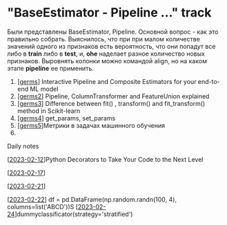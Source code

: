 # "BaseEstimator - Pipeline ..." track

Были представлены BaseEstimator, Pipeline. Основной вопрос - как это правильно собрать. Выяснилось, что при при малом количестве значений одного из признаков есть вероятность, что они попадут все либо в **train** либо в **test**, и, **ohe** наделает разное количество новых признаков. Выровнять колонки можно командой align, но на каком этапе **pipeline** ее применить. 

1. [[germs]] Interactive Pipeline and Composite Estimators for your end-to-end ML model
2. [[germs2]] Pipeline, ColumnTransformer and FeatureUnion explained
3. [[germs3]] Difference between fit() , transform() and fit_transform() method in Scikit-learn
4. [[germs4]] get_params, set_params
5. [[germs5]]Метрики в задачах машинного обучения
6. 
   
   Daily notes

[[2023-02-12]]Python Decorators to Take Your Code to the Next Level

[[2023-02-17]]
   
[[2023-02-21]]

[[2023-02-22]] df = pd.DataFrame(np.random.randn(100, 4), columns=list('ABCD'))S
[[2023-02-24]]dummyclassificator(strategy='stratified')


[//begin]: # "Autogenerated link references for markdown compatibility"
[germs]: lists/germs "germs"
[germs2]: lists/germs2 "germs2"
[germs3]: lists/germs3 "germs3"
[germs4]: lists/germs4 "germs4"
[germs5]: lists/germs5 "germs5"
[2023-02-12]: journal/2023-02-12 "Sunday, February 12, 2023"
[2023-02-17]: journal/2023-02-17 "Friday, February 17, 2023"
[2023-02-21]: journal/2023-02-21 "Tuesday, February 21, 2023"
[2023-02-22]: journal/2023-02-22 "Wednesday, February 22, 2023"
[2023-02-24]: journal/2023-02-24 "Friday, February 24, 2023"
[//end]: # "Autogenerated link references"